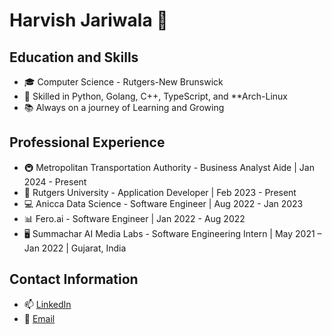 # Harvish Jariwala 🚀

## Education and Skills
- 🎓 Computer Science - Rutgers-New Brunswick
- 🌱 Skilled in Python, Golang, C++, TypeScript, and **Arch-Linux
- 📚 Always on a journey of Learning and Growing

## Professional Experience
- 🚇 Metropolitan Transportation Authority - Business Analyst Aide | Jan 2024 - Present
- 🏫 Rutgers University - Application Developer | Feb 2023 - Present
- 💻 Anicca Data Science - Software Engineer | Aug 2022 - Jan 2023
- 📊 Fero.ai - Software Engineer | Jan 2022 - Aug 2022
- 🖥 Summachar AI Media Labs - Software Engineering Intern | May 2021 – Jan 2022 | Gujarat, India

## Contact Information
- 📫 [LinkedIn](https://www.linkedin.com/in/harvish-jariwala/)
- 📧 [Email](mailto:harvishjariwala@gmail.com)
